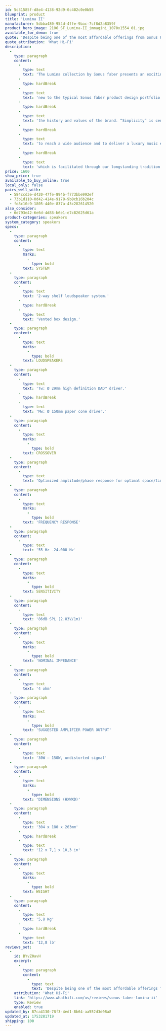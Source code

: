 ```yaml
---
id: 5c31585f-d8e4-4138-92d9-0c402c0e0b55
blueprint: product
title: 'Lumina II'
manufacturer: 5dbba480-954d-4ffe-9bac-7cf8d2a8359f
product_hero_image: 2106_SF_Lumina-II_immagini_1070x1554_01.jpg
available_for_demo: true
quote: 'Despite being one of the most affordable offerings from Sonus Faber, the Lumina II offers the natural, open and detailed sound that the brand is known for, and that it does so in such a gorgeous package and at a low cost is remarkable.'
quote_attribution: 'What Hi-Fi'
description:
  -
    type: paragraph
    content:
      -
        type: text
        text: 'The Lumina collection by Sonus faber presents an exciting change,'
      -
        type: hardBreak
      -
        type: text
        text: 'new to the typical Sonus faber product design portfolio but still able to embody'
      -
        type: hardBreak
      -
        type: text
        text: 'the history and values of the brand. “Simplicity” is central to the collection’s identity that aims'
      -
        type: hardBreak
      -
        type: text
        text: 'to reach a wide audience and to deliver a luxury music experience in all Sonus faber homes,'
      -
        type: hardBreak
      -
        type: text
        text: 'which is facilitated through our longstanding tradition of refined materials and careful craftsmanship.'
price: 1600
show_price: true
available_to_buy_online: true
local_only: false
pairs_well_with:
  - 584ccd3e-d420-47fe-894b-f773bbe992ef
  - 73b1d110-0d42-414e-9178-9b8cb16b204c
  - fe8c10c9-1805-440e-837a-43c282614520
also_consider:
  - 6e793e42-6e6d-4d88-b6e1-e7c82625d61a
product-categories: speakers
system_category: speakers
specs:
  -
    type: paragraph
    content:
      -
        type: text
        marks:
          -
            type: bold
        text: SYSTEM
  -
    type: paragraph
    content:
      -
        type: text
        text: '2-way shelf loudspeaker system.'
      -
        type: hardBreak
      -
        type: text
        text: 'Vented box design.'
  -
    type: paragraph
    content:
      -
        type: text
        marks:
          -
            type: bold
        text: LOUDSPEAKERS
  -
    type: paragraph
    content:
      -
        type: text
        text: 'Tw: Ø 29mm high definition DAD™ driver.'
      -
        type: hardBreak
      -
        type: text
        text: 'Mw: Ø 150mm paper cone driver.'
  -
    type: paragraph
    content:
      -
        type: text
        marks:
          -
            type: bold
        text: CROSSOVER
  -
    type: paragraph
    content:
      -
        type: text
        text: 'Optimized amplitude/phase response for optimal space/time performance. Crossover frequency: 1800 Hz.'
  -
    type: paragraph
    content:
      -
        type: text
        marks:
          -
            type: bold
        text: 'FREQUENCY RESPONSE'
  -
    type: paragraph
    content:
      -
        type: text
        text: '55 Hz -24.000 Hz'
  -
    type: paragraph
    content:
      -
        type: text
        marks:
          -
            type: bold
        text: SENSITIVITY
  -
    type: paragraph
    content:
      -
        type: text
        text: '86dB SPL (2.83V/1m)'
  -
    type: paragraph
    content:
      -
        type: text
        marks:
          -
            type: bold
        text: 'NOMINAL IMPEDANCE'
  -
    type: paragraph
    content:
      -
        type: text
        text: '4 ohm'
  -
    type: paragraph
    content:
      -
        type: text
        marks:
          -
            type: bold
        text: 'SUGGESTED AMPLIFIER POWER OUTPUT'
  -
    type: paragraph
    content:
      -
        type: text
        text: '30W – 150W, undistorted signal'
  -
    type: paragraph
    content:
      -
        type: text
        marks:
          -
            type: bold
        text: 'DIMENSIONS (HXWXD)'
  -
    type: paragraph
    content:
      -
        type: text
        text: '304 x 180 x 263mm'
      -
        type: hardBreak
      -
        type: text
        text: '12 x 7,1 x 10,3 in'
  -
    type: paragraph
    content:
      -
        type: text
        marks:
          -
            type: bold
        text: WEIGHT
  -
    type: paragraph
    content:
      -
        type: text
        text: '5,8 Kg'
      -
        type: hardBreak
      -
        type: text
        text: '12,8 lb'
reviews_set:
  -
    id: BYvZ0avH
    excerpt:
      -
        type: paragraph
        content:
          -
            type: text
            text: 'Despite being one of the most affordable offerings from Sonus Faber, the Lumina II offers the natural, open and detailed sound that the brand is known for, and that it does so in such a gorgeous package and at a low cost is remarkable.'
    attribution: 'What Hi-Fi'
    link: 'https://www.whathifi.com/us/reviews/sonus-faber-lumina-ii'
    type: Review
    enabled: true
updated_by: 87ca4130-78f3-4ed1-8b64-aa552d3d08a8
updated_at: 1753281719
shipping: 100
---
```

